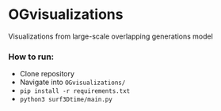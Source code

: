 # OGvisualizations
Visualizations from large-scale overlapping generations model

### How to run:
* Clone repository
* Navigate into `OGvisualizations/`
* `pip install -r requirements.txt`
* `python3 surf3Dtime/main.py`
